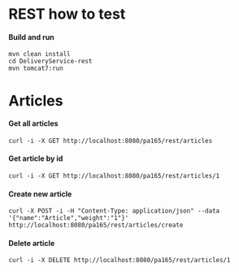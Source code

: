 # REST how to test

#### Build and run
```
mvn clean install
cd DeliveryService-rest
mvn tomcat7:run
```
# Articles

#### Get all articles
```
curl -i -X GET http://localhost:8080/pa165/rest/articles
```
#### Get article by id
```
curl -i -X GET http://localhost:8080/pa165/rest/articles/1
```
#### Create new article
```
curl -X POST -i -H "Content-Type: application/json" --data '{"name":"Article","weight":"1"}' http://localhost:8080/pa165/rest/articles/create
```
#### Delete article
```
curl -i -X DELETE http://localhost:8080/pa165/rest/articles/1
```